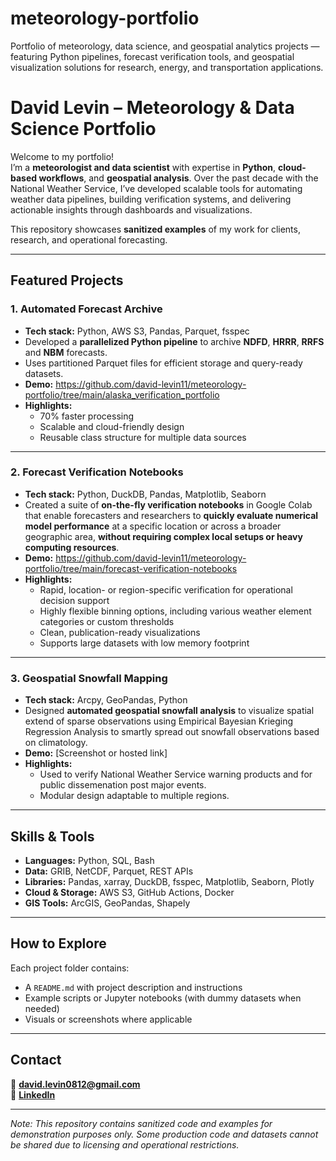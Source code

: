 # meteorology-portfolio
Portfolio of meteorology, data science, and geospatial analytics projects — featuring Python pipelines, forecast verification tools, and geospatial visualization solutions for research, energy, and transportation applications.

# David Levin – Meteorology & Data Science Portfolio

Welcome to my portfolio!  
I’m a **meteorologist and data scientist** with expertise in **Python**, **cloud-based workflows**, and **geospatial analysis**. Over the past decade with the National Weather Service, I’ve developed scalable tools for automating weather data pipelines, building verification systems, and delivering actionable insights through dashboards and visualizations.

This repository showcases **sanitized examples** of my work for clients, research, and operational forecasting.

---

## **Featured Projects**

### **1. Automated Forecast Archive**
- **Tech stack:** Python, AWS S3, Pandas, Parquet, fsspec  
- Developed a **parallelized Python pipeline** to archive **NDFD**, **HRRR**, **RRFS** and **NBM** forecasts.  
- Uses partitioned Parquet files for efficient storage and query-ready datasets.  
- **Demo:** https://github.com/david-levin11/meteorology-portfolio/tree/main/alaska_verification_portfolio 
- **Highlights:**  
  - 70% faster processing  
  - Scalable and cloud-friendly design  
  - Reusable class structure for multiple data sources

---

### **2. Forecast Verification Notebooks**
- **Tech stack:** Python, DuckDB, Pandas, Matplotlib, Seaborn  
- Created a suite of **on-the-fly verification notebooks** in Google Colab that enable forecasters and researchers to **quickly evaluate numerical model performance** at a specific location or across a broader geographic area, **without requiring complex local setups or heavy computing resources**.  
- **Demo:** https://github.com/david-levin11/meteorology-portfolio/tree/main/forecast-verification-notebooks 
- **Highlights:**  
  - Rapid, location- or region-specific verification for operational decision support
  - Highly flexible binning options, including various weather element categories or custom thresholds 
  - Clean, publication-ready visualizations  
  - Supports large datasets with low memory footprint

---

### **3. Geospatial Snowfall Mapping**
- **Tech stack:** Arcpy, GeoPandas, Python
- Designed **automated geospatial snowfall analysis** to visualize spatial extend of sparse observations using Empirical Bayesian Krieging Regression Analysis to smartly spread out snowfall observations based on climatology.  
- **Demo:** [Screenshot or hosted link]  
- **Highlights:**  
  - Used to verify National Weather Service warning products and for public dissemenation post major events.  
  - Modular design adaptable to multiple regions.

---

## **Skills & Tools**
- **Languages:** Python, SQL, Bash  
- **Data:** GRIB, NetCDF, Parquet, REST APIs  
- **Libraries:** Pandas, xarray, DuckDB, fsspec, Matplotlib, Seaborn, Plotly  
- **Cloud & Storage:** AWS S3, GitHub Actions, Docker  
- **GIS Tools:** ArcGIS, GeoPandas, Shapely

---

## **How to Explore**
Each project folder contains:
- A `README.md` with project description and instructions  
- Example scripts or Jupyter notebooks (with dummy datasets when needed)  
- Visuals or screenshots where applicable  

---

## **Contact**
📧 **david.levin0812@gmail.com**  
🔗 **[LinkedIn](www.linkedin.com/in/david-levin-b85b8651)**  


---

*Note: This repository contains sanitized code and examples for demonstration purposes only. Some production code and datasets cannot be shared due to licensing and operational restrictions.*
